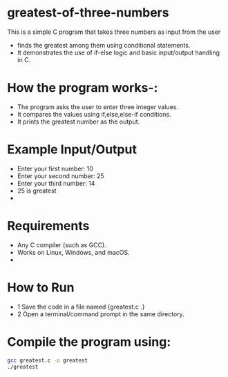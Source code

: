 # greatest-of-three-numbers
This is a simple C program that takes three numbers as input from the user 
- finds the greatest among them using conditional statements.
- It demonstrates the use of if-else logic and basic input/output handling in C.

# How the program works-:
 - The program asks the user to enter three integer values.
 - It compares the values using     if,else,else-if conditions.
- It prints the greatest number as the output.

# Example Input/Output
- Enter your first number: 10
- Enter your second number: 25
- Enter your third number: 14
- 25 is greatest
- 
# Requirements
- Any C compiler (such as GCC).
- Works on Linux, Windows, and macOS.
- 
# How to Run
- 1 Save the code in a file named {greatest.c .}
- 2 Open a terminal/command prompt in the same directory.
  
# Compile the program using:
```bash 
gcc greatest.c -o greatest
./greatest



